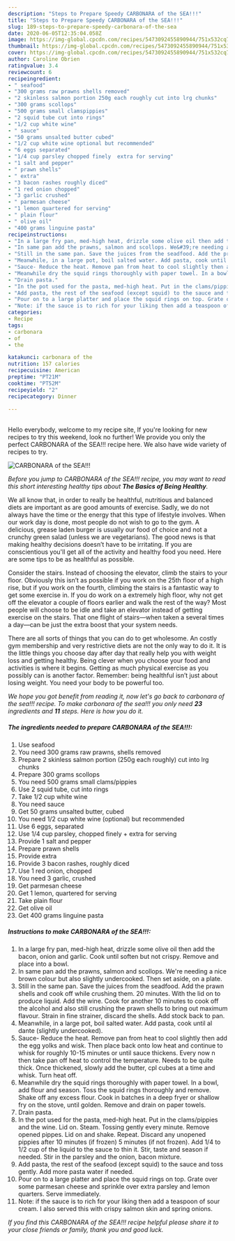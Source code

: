 ```yaml
---
description: "Steps to Prepare Speedy CARBONARA of the SEA!!!"
title: "Steps to Prepare Speedy CARBONARA of the SEA!!!"
slug: 189-steps-to-prepare-speedy-carbonara-of-the-sea
date: 2020-06-05T12:35:04.058Z
image: https://img-global.cpcdn.com/recipes/5473092455890944/751x532cq70/carbonara-of-the-sea-recipe-main-photo.jpg
thumbnail: https://img-global.cpcdn.com/recipes/5473092455890944/751x532cq70/carbonara-of-the-sea-recipe-main-photo.jpg
cover: https://img-global.cpcdn.com/recipes/5473092455890944/751x532cq70/carbonara-of-the-sea-recipe-main-photo.jpg
author: Caroline Obrien
ratingvalue: 3.4
reviewcount: 6
recipeingredient:
- " seafood"
- "300 grams raw prawns shells removed"
- "2 skinless salmon portion 250g each roughly cut into lrg chunks"
- "300 grams scollops"
- "500 grams small clamspippies"
- "2 squid tube cut into rings"
- "1/2 cup white wine"
- " sauce"
- "50 grams unsalted butter cubed"
- "1/2 cup white wine optional but recommended"
- "6 eggs separated"
- "1/4 cup parsley chopped finely  extra for serving"
- "1 salt and pepper"
- " prawn shells"
- " extra"
- "3 bacon rashes roughly diced"
- "1 red onion chopped"
- "3 garlic crushed"
- " parmesan cheese"
- "1 lemon quartered for serving"
- " plain flour"
- " olive oil"
- "400 grams linguine pasta"
recipeinstructions:
- "In a large fry pan, med-high heat, drizzle some olive oil then add the bacon, onion and garlic. Cook until soften but not crispy. Remove and place into a bowl."
- "In same pan add the prawns, salmon and scollops. We&#39;re needing a nice brown colour but also slightly undercooked. Then set aside, on a plate."
- "Still in the same pan. Save the juices from the seadfood. Add the prawn shells and cook off while crushing them. 20 minutes. With the lid on to produce liquid. Add the wine. Cook for another 10 minutes to cook off the alcohol and also still crushing the prawn shells to bring out maximum flavour. Strain in fine strainer, discard the shells. Add stock back to pan."
- "Meanwhile, in a large pot, boil salted water. Add pasta, cook until al dante (slightly undercooked)."
- "Sauce- Reduce the heat. Remove pan from heat to cool slightly then add the egg yolks and wisk. Then place back onto low heat and continue to whisk for roughly 10-15 minutes or until sauce thickens. Every now n then take pan off heat to control the temperature. Needs to be quite thick. Once thickened, slowly add the butter, cpl cubes at a time and whisk. Turn heat off."
- "Meanwhile dry the squid rings thoroughly with paper towel. In a bowl, add flour and season. Toss the squid rings thoroughly and remove. Shake off any excess flour. Cook in batches in a deep fryer or shallow fry on the stove, until golden. Remove and drain on paper towels."
- "Drain pasta."
- "In the pot used for the pasta, med-high heat. Put in the clams/pippies and the wine. Lid on. Steam. Tossing gently every minute. Remove opened pippes. Lid on and shake. Repeat. Discard any unopened pippies after 10 minutes (if frozen) 5 minutes (if not frozen). Add 1/4 to 1/2 cup of the liquid to the sauce to thin it. Stir, taste and season if needed. Stir in the parsley and the onion, bacon mixture."
- "Add pasta, the rest of the seafood (except squid) to the sauce and toss gently. Add more pasta water if needed."
- "Pour on to a large platter and place the squid rings on top. Grate over some parmesan cheese and sprinkle over extra parsley and lemon quarters. Serve immediately."
- "Note: if the sauce is to rich for your liking then add a teaspoon of sour cream. I also served this with crispy salmon skin and spring onions."
categories:
- Recipe
tags:
- carbonara
- of
- the

katakunci: carbonara of the 
nutrition: 157 calories
recipecuisine: American
preptime: "PT21M"
cooktime: "PT52M"
recipeyield: "2"
recipecategory: Dinner

---
```

<br>
Hello everybody, welcome to my recipe site, If you're looking for new recipes to try this weekend, look no further! We provide you only the perfect CARBONARA of the SEA!!! recipe here. We also have wide variety of recipes to try.
<br>


![CARBONARA of the SEA!!!](https://img-global.cpcdn.com/recipes/5473092455890944/751x532cq70/carbonara-of-the-sea-recipe-main-photo.jpg)

<i>Before you jump to CARBONARA of the SEA!!! recipe, you may want to read this short interesting healthy tips about <strong>The Basics of Being Healthy</strong>.</i>

We all know that, in order to really be healthful, nutritious and balanced diets are important as are good amounts of exercise. Sadly, we do not always have the time or the energy that this type of lifestyle involves. When our work day is done, most people do not wish to go to the gym. A delicious, grease laden burger is usually our food of choice and not a crunchy green salad (unless we are vegetarians). The good news is that making healthy decisions doesn’t have to be irritating. If you are conscientious you'll get all of the activity and healthy food you need. Here are some tips to be as healthful as possible.

Consider the stairs. Instead of choosing the elevator, climb the stairs to your floor. Obviously this isn’t as possible if you work on the 25th floor of a high rise, but if you work on the fourth, climbing the stairs is a fantastic way to get some exercise in. If you do work on a extremely high floor, why not get off the elevator a couple of floors earlier and walk the rest of the way? Most people will choose to be idle and take an elevator instead of getting exercise on the stairs. That one flight of stairs—when taken a several times a day—can be just the extra boost that your system needs. 

There are all sorts of things that you can do to get wholesome. An costly gym membership and very restrictive diets are not the only way to do it. It is the little things you choose day after day that really help you with weight loss and getting healthy. Being clever when you choose your food and activities is where it begins. Getting as much physical exercise as you possibly can is another factor. Remember: being healthful isn’t just about losing weight. You need your body to be powerful too. 


<i>We hope you got benefit from reading it, now let's go back to carbonara of the sea!!! recipe. To make carbonara of the sea!!! you only need <strong>23</strong> ingredients and <strong>11</strong> steps. Here is how you do it.
</i>

##### The ingredients needed to prepare CARBONARA of the SEA!!!:

1. Use  seafood
1. You need 300 grams raw prawns, shells removed
1. Prepare 2 skinless salmon portion (250g each roughly) cut into lrg chunks
1. Prepare 300 grams scollops
1. You need 500 grams small clams/pippies
1. Use 2 squid tube, cut into rings
1. Take 1/2 cup white wine
1. You need  sauce
1. Get 50 grams unsalted butter, cubed
1. You need 1/2 cup white wine (optional) but recommended
1. Use 6 eggs, separated
1. Use 1/4 cup parsley, chopped finely + extra for serving
1. Provide 1 salt and pepper
1. Prepare  prawn shells
1. Provide  extra
1. Provide 3 bacon rashes, roughly diced
1. Use 1 red onion, chopped
1. You need 3 garlic, crushed
1. Get  parmesan cheese
1. Get 1 lemon, quartered for serving
1. Take  plain flour
1. Get  olive oil
1. Get 400 grams linguine pasta


##### Instructions to make CARBONARA of the SEA!!!:

1. In a large fry pan, med-high heat, drizzle some olive oil then add the bacon, onion and garlic. Cook until soften but not crispy. Remove and place into a bowl.
1. In same pan add the prawns, salmon and scollops. We&#39;re needing a nice brown colour but also slightly undercooked. Then set aside, on a plate.
1. Still in the same pan. Save the juices from the seadfood. Add the prawn shells and cook off while crushing them. 20 minutes. With the lid on to produce liquid. Add the wine. Cook for another 10 minutes to cook off the alcohol and also still crushing the prawn shells to bring out maximum flavour. Strain in fine strainer, discard the shells. Add stock back to pan.
1. Meanwhile, in a large pot, boil salted water. Add pasta, cook until al dante (slightly undercooked).
1. Sauce- Reduce the heat. Remove pan from heat to cool slightly then add the egg yolks and wisk. Then place back onto low heat and continue to whisk for roughly 10-15 minutes or until sauce thickens. Every now n then take pan off heat to control the temperature. Needs to be quite thick. Once thickened, slowly add the butter, cpl cubes at a time and whisk. Turn heat off.
1. Meanwhile dry the squid rings thoroughly with paper towel. In a bowl, add flour and season. Toss the squid rings thoroughly and remove. Shake off any excess flour. Cook in batches in a deep fryer or shallow fry on the stove, until golden. Remove and drain on paper towels.
1. Drain pasta.
1. In the pot used for the pasta, med-high heat. Put in the clams/pippies and the wine. Lid on. Steam. Tossing gently every minute. Remove opened pippes. Lid on and shake. Repeat. Discard any unopened pippies after 10 minutes (if frozen) 5 minutes (if not frozen). Add 1/4 to 1/2 cup of the liquid to the sauce to thin it. Stir, taste and season if needed. Stir in the parsley and the onion, bacon mixture.
1. Add pasta, the rest of the seafood (except squid) to the sauce and toss gently. Add more pasta water if needed.
1. Pour on to a large platter and place the squid rings on top. Grate over some parmesan cheese and sprinkle over extra parsley and lemon quarters. Serve immediately.
1. Note: if the sauce is to rich for your liking then add a teaspoon of sour cream. I also served this with crispy salmon skin and spring onions.


<i>If you find this CARBONARA of the SEA!!! recipe helpful please share it to your close friends or family, thank you and good luck.</i>
